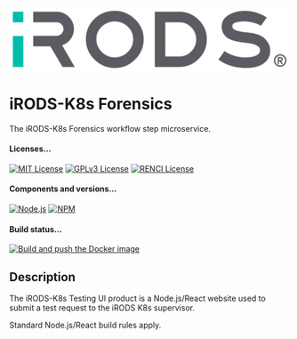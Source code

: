 <!--
Copyright (c) 2024, The University of North Carolina at Chapel Hill All rights reserved.

SPDX-License-Identifier: BSD 3-Clause License
-->

[![iRODS](iRODS-Logo.png)](https://docs.irods.org)

# iRODS-K8s Forensics
The iRODS-K8s Forensics workflow step microservice.

#### Licenses...
[![MIT License](https://img.shields.io/badge/License-MIT-orange.svg)](https://github.com/irods-contrib/iRODS-K8s-forensics/blob/main/LICENSE)
[![GPLv3 License](https://img.shields.io/badge/License-GPL%20v3-yellow.svg)](https://opensource.org/licenses/)
[![RENCI License](https://img.shields.io/badge/License-RENCI-blue.svg)](https://www.renci.org/)
#### Components and versions...
[![Node.js](https://img.shields.io/badge/Node.js-v20.11.1-orange)](https://nodejs.org/en/download/)
[![NPM](https://img.shields.io/badge/NPM-10.4.0-yellow)](https://www.npmjs.com/)

#### Build status...
[![Build and push the Docker image](https://github.com/PhillipsOwen/irods-testrequest-ui/actions/workflows/image-push.yml/badge.svg)](https://github.com/PhillipsOwen/irods-testrequest-ui/actions/workflows/image-push.yml)

## Description
The iRODS-K8s Testing UI product is a Node.js/React website used to submit a test request to the iRODS K8s supervisor.

Standard Node.js/React build rules apply.

